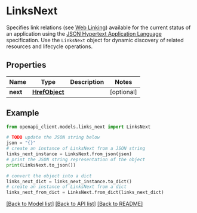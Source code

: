 # LinksNext

Specifies link relations (see [Web Linking](https://www.rfc-editor.org/rfc/rfc8288)) available for the current status of an application using the [JSON Hypertext Application Language](https://datatracker.ietf.org/doc/html/draft-kelly-json-hal-06) specification. Use the `LinksNext` object for dynamic discovery of related resources and lifecycle operations.

## Properties

Name | Type | Description | Notes
------------ | ------------- | ------------- | -------------
**next** | [**HrefObject**](HrefObject.md) |  | [optional] 

## Example

```python
from openapi_client.models.links_next import LinksNext

# TODO update the JSON string below
json = "{}"
# create an instance of LinksNext from a JSON string
links_next_instance = LinksNext.from_json(json)
# print the JSON string representation of the object
print(LinksNext.to_json())

# convert the object into a dict
links_next_dict = links_next_instance.to_dict()
# create an instance of LinksNext from a dict
links_next_from_dict = LinksNext.from_dict(links_next_dict)
```
[[Back to Model list]](../README.md#documentation-for-models) [[Back to API list]](../README.md#documentation-for-api-endpoints) [[Back to README]](../README.md)


